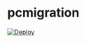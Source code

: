 # pcmigration

[![Deploy](https://www.herokucdn.com/deploy/button.svg)](https://www.heroku.com/deploy)
